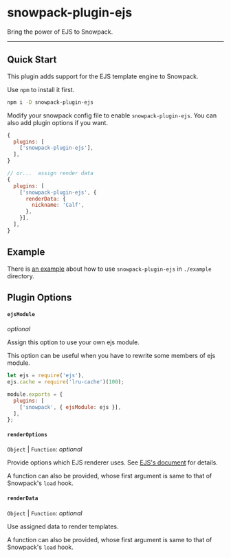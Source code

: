 # snowpack-plugin-ejs
Bring the power of EJS to Snowpack.

--------

## Quick Start

This plugin adds support for the EJS template engine to Snowpack.

Use `npm` to install it first.

```bash
npm i -D snowpack-plugin-ejs
```

Modify your snowpack config file to enable `snowpack-plugin-ejs`. You can also add plugin options if you want.

```javascript
{
  plugins: [
    ['snowpack-plugin-ejs'],
  ],
}

// or...  assign render data
{
  plugins: [
    ['snowpack-plugin-ejs', {
      renderData: {
        nickname: 'Calf',
      },
    }],
  ],
}

```

## Example

There is [an example](./example/snowpack.config.js) about how to use `snowpack-plugin-ejs` in `./example` directory.


## Plugin Options

#### `ejsModule`

*optional*

Assign this option to use your own ejs module.

This option can be useful when you have to rewrite some members of ejs module.

```javascript
let ejs = require('ejs'),
ejs.cache = require('lru-cache')(100);

module.exports = {
  plugins: [
    ['snowpack', { ejsModule: ejs }],
  ],
};
```

#### `renderOptions`

`Object` | `Function`: *optional*

Provide options which EJS renderer uses. See [EJS's document](https://ejs.co/#docs) for details.

A function can also be provided, whose first argument is same to that of Snowpack's `load` hook.

#### `renderData`

`Object` | `Function`: *optional*

Use assigned data to render templates.

A function can also be provided, whose first argument is same to that of Snowpack's `load` hook.

